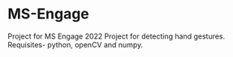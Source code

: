 # MS-Engage
Project for MS Engage 2022
Project for detecting hand gestures.
Requisites- python, openCV and numpy.
